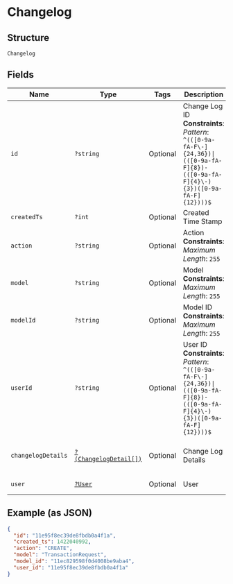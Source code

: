 
# Changelog

## Structure

`Changelog`

## Fields

| Name | Type | Tags | Description | Getter | Setter |
|  --- | --- | --- | --- | --- | --- |
| `id` | `?string` | Optional | Change Log ID<br>**Constraints**: *Pattern*: `^(([0-9a-fA-F\-]{24,36})\|(([0-9a-fA-F]{8})-(([0-9a-fA-F]{4}\-){3})([0-9a-fA-F]{12})))$` | getId(): ?string | setId(?string id): void |
| `createdTs` | `?int` | Optional | Created Time Stamp | getCreatedTs(): ?int | setCreatedTs(?int createdTs): void |
| `action` | `?string` | Optional | Action<br>**Constraints**: *Maximum Length*: `255` | getAction(): ?string | setAction(?string action): void |
| `model` | `?string` | Optional | Model<br>**Constraints**: *Maximum Length*: `255` | getModel(): ?string | setModel(?string model): void |
| `modelId` | `?string` | Optional | Model ID<br>**Constraints**: *Maximum Length*: `255` | getModelId(): ?string | setModelId(?string modelId): void |
| `userId` | `?string` | Optional | User ID<br>**Constraints**: *Pattern*: `^(([0-9a-fA-F\-]{24,36})\|(([0-9a-fA-F]{8})-(([0-9a-fA-F]{4}\-){3})([0-9a-fA-F]{12})))$` | getUserId(): ?string | setUserId(?string userId): void |
| `changelogDetails` | [`?(ChangelogDetail[])`](../../doc/models/changelog-detail.md) | Optional | Change Log Details | getChangelogDetails(): ?array | setChangelogDetails(?array changelogDetails): void |
| `user` | [`?User`](../../doc/models/user.md) | Optional | User | getUser(): ?User | setUser(?User user): void |

## Example (as JSON)

```json
{
  "id": "11e95f8ec39de8fbdb0a4f1a",
  "created_ts": 1422040992,
  "action": "CREATE",
  "model": "TransactionRequest",
  "model_id": "11ec829598f0d4008be9aba4",
  "user_id": "11e95f8ec39de8fbdb0a4f1a"
}
```


